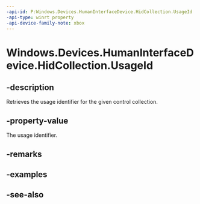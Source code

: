 ```yaml
---
-api-id: P:Windows.Devices.HumanInterfaceDevice.HidCollection.UsageId
-api-type: winrt property
-api-device-family-note: xbox
---
```


<!-- Property syntax
public uint UsageId { get; }
-->

# Windows.Devices.HumanInterfaceDevice.HidCollection.UsageId

## -description
Retrieves the usage identifier for the given control collection.

## -property-value
The usage identifier.

## -remarks

## -examples

## -see-also
